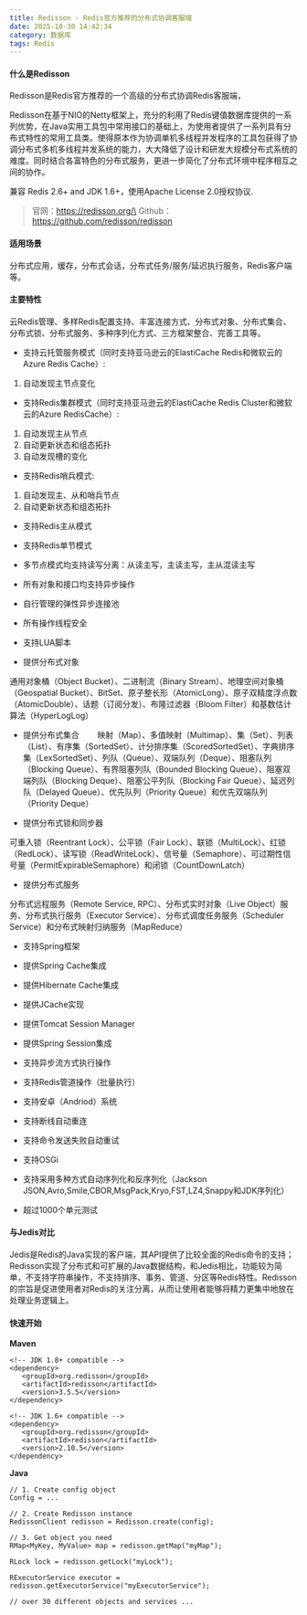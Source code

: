```yaml
---
title: Redisson - Redis官方推荐的分布式协调客服端
date: 2025-10-30 14:42:34
category: 数据库
tags: Redis
---
```


#### 什么是Redisson

Redisson是Redis官方推荐的一个高级的分布式协调Redis客服端，

Redisson在基于NIO的Netty框架上，充分的利用了Redis键值数据库提供的一系列优势，在Java实用工具包中常用接口的基础上，为使用者提供了一系列具有分布式特性的常用工具类。使得原本作为协调单机多线程并发程序的工具包获得了协调分布式多机多线程并发系统的能力，大大降低了设计和研发大规模分布式系统的难度。同时结合各富特色的分布式服务，更进一步简化了分布式环境中程序相互之间的协作。

兼容 Redis 2.6+ and JDK 1.6+，使用Apache License 2.0授权协议.

> 官网：https://redisson.org/\
> Github：https://github.com/redisson/redisson

#### 适用场景

分布式应用，缓存，分布式会话，分布式任务/服务/延迟执行服务，Redis客户端等。

#### 主要特性

云Redis管理、多样Redis配置支持、丰富连接方式、分布式对象、分布式集合、分布式锁、分布式服务、多种序列化方式、三方框架整合、完善工具等。

- 支持云托管服务模式（同时支持亚马逊云的ElastiCache Redis和微软云的Azure Redis Cache）:
1. 自动发现主节点变化

- 支持Redis集群模式（同时支持亚马逊云的ElastiCache Redis Cluster和微软云的Azure RedisCache）:
1. 自动发现主从节点
1. 自动更新状态和组态拓扑
1. 自动发现槽的变化

- 支持Redis哨兵模式:
1. 自动发现主、从和哨兵节点
1. 自动更新状态和组态拓扑

- 支持Redis主从模式

- 支持Redis单节模式

- 多节点模式均支持读写分离：从读主写，主读主写，主从混读主写

- 所有对象和接口均支持异步操作

- 自行管理的弹性异步连接池

- 所有操作线程安全

- 支持LUA脚本

- 提供分布式对象

通用对象桶（Object Bucket）、二进制流（Binary Stream）、地理空间对象桶（Geospatial Bucket）、BitSet、原子整长形（AtomicLong）、原子双精度浮点数（AtomicDouble）、话题（订阅分发）、布隆过滤器（Bloom Filter）和基数估计算法（HyperLogLog）

- 提供分布式集合
　　映射（Map）、多值映射（Multimap）、集（Set）、列表（List）、有序集（SortedSet）、计分排序集（ScoredSortedSet）、字典排序集（LexSortedSet）、列队（Queue）、双端队列（Deque）、阻塞队列（Blocking Queue）、有界阻塞列队（Bounded Blocking Queue）、阻塞双端列队（Blocking Deque）、阻塞公平列队（Blocking Fair Queue）、延迟列队（Delayed Queue）、优先队列（Priority Queue）和优先双端队列（Priority Deque）

- 提供分布式锁和同步器

可重入锁（Reentrant Lock）、公平锁（Fair Lock）、联锁（MultiLock）、红锁（RedLock）、读写锁（ReadWriteLock）、信号量（Semaphore）、可过期性信号量（PermitExpirableSemaphore）和闭锁（CountDownLatch）

- 提供分布式服务

分布式远程服务（Remote Service, RPC）、分布式实时对象（Live Object）服务、分布式执行服务（Executor Service）、分布式调度任务服务（Scheduler Service）和分布式映射归纳服务（MapReduce）

- 支持Spring框架

- 提供Spring Cache集成

- 提供Hibernate Cache集成

- 提供JCache实现

- 提供Tomcat Session Manager

- 提供Spring Session集成

- 支持异步流方式执行操作

- 支持Redis管道操作（批量执行）

- 支持安卓（Andriod）系统

- 支持断线自动重连

- 支持命令发送失败自动重试

- 支持OSGi

- 支持采用多种方式自动序列化和反序列化（Jackson JSON,Avro,Smile,CBOR,MsgPack,Kryo,FST,LZ4,Snappy和JDK序列化）

- 超过1000个单元测试

#### 与Jedis对比

Jedis是Redis的Java实现的客户端，其API提供了比较全面的Redis命令的支持；Redisson实现了分布式和可扩展的Java数据结构，和Jedis相比，功能较为简单，不支持字符串操作，不支持排序、事务、管道、分区等Redis特性。Redisson的宗旨是促进使用者对Redis的关注分离，从而让使用者能够将精力更集中地放在处理业务逻辑上。

#### 快速开始

**Maven**

```
<!-- JDK 1.8+ compatible -->
<dependency>
   <groupId>org.redisson</groupId>
   <artifactId>redisson</artifactId>
   <version>3.5.5</version>
</dependency>  

<!-- JDK 1.6+ compatible -->
<dependency>
   <groupId>org.redisson</groupId>
   <artifactId>redisson</artifactId>
   <version>2.10.5</version>
</dependency>
```

**Java**

```
// 1. Create config object
Config = ...

// 2. Create Redisson instance
RedissonClient redisson = Redisson.create(config);

// 3. Get object you need
RMap<MyKey, MyValue> map = redisson.getMap("myMap");

RLock lock = redisson.getLock("myLock");

RExecutorService executor = redisson.getExecutorService("myExecutorService");

// over 30 different objects and services ...
```
